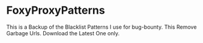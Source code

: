 # FoxyProxyPatterns
This is a Backup of the Blacklist Patterns I use for bug-bounty. This Remove Garbage Urls.
Download the Latest One only.
